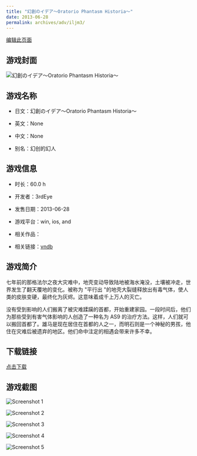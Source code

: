 ```yaml
---
title: "幻創のイデア～Oratorio Phantasm Historia～"
date: 2013-06-28
permalink: archives/adv/iljm3/
---
```

[编辑此页面](https://github.com/ACG-3/ADV3-source/blob/main/source/_posts/%E5%B9%BB%E5%89%B5%E3%81%AE%E3%82%A4%E3%83%87%E3%82%A2%EF%BD%9EOratorio%20Phantasm%20Historia%EF%BD%9E.md)

## 游戏封面

![幻創のイデア～Oratorio Phantasm Historia～](https://pan.timero.xyz/d/onedrive/img_lib_001/%E5%B9%BB%E5%89%B5%E3%81%AE%E3%82%A4%E3%83%87%E3%82%A2%EF%BD%9EOratorio%20Phantasm%20Historia%EF%BD%9E_cover.avif)


## 游戏名称

- 日文：幻創のイデア～Oratorio Phantasm Historia～
- 英文：None
- 中文：None

- 别名：幻创的幻人


## 游戏信息

- 时长：60.0 h
- 开发者：3rdEye
- 发售日期：2013-06-28
- 游戏平台：win, ios, and
- 相关作品：

- 相关链接：[vndb](https://vndb.org/v11881)


## 游戏简介

七年前的那格法尔之夜大灾难中，地壳变动导致陆地被海水淹没，土壤被冲走，世界发生了翻天覆地的变化。被称为 "平行出 "的地壳大裂缝释放出有毒气体，使人类的皮肤变硬，最终化为灰烬。这意味着成千上万人的灭亡。

没有受到影响的人们搬离了被灾难蹂躏的首都，开始重建家园。一段时间后，他们为那些受到有害气体影响的人创造了一种名为 AS9 的治疗方法。这样，人们就可以搬回首都了。雄马是现在居住在首都的人之一，而明石则是一个神秘的男孩，他住在灾难后被遗弃的地区。他们命中注定的相遇会带来许多不幸。




## 下载链接

[点击下载](https://pan.timero.xyz/onedrive/adv_lib_001/%E5%B9%BB%E5%89%B5%E3%81%AE%E3%82%A4%E3%83%87%E3%82%A2%EF%BD%9EOratorio%20Phantasm%20Historia%EF%BD%9E)


## 游戏截图


![Screenshot 1](https://pan.timero.xyz/d/onedrive/img_lib_001/%E5%B9%BB%E5%89%B5%E3%81%AE%E3%82%A4%E3%83%87%E3%82%A2%EF%BD%9EOratorio%20Phantasm%20Historia%EF%BD%9E_Screenshot_1.avif)

![Screenshot 2](https://pan.timero.xyz/d/onedrive/img_lib_001/%E5%B9%BB%E5%89%B5%E3%81%AE%E3%82%A4%E3%83%87%E3%82%A2%EF%BD%9EOratorio%20Phantasm%20Historia%EF%BD%9E_Screenshot_2.avif)

![Screenshot 3](https://pan.timero.xyz/d/onedrive/img_lib_001/%E5%B9%BB%E5%89%B5%E3%81%AE%E3%82%A4%E3%83%87%E3%82%A2%EF%BD%9EOratorio%20Phantasm%20Historia%EF%BD%9E_Screenshot_3.avif)

![Screenshot 4](https://pan.timero.xyz/d/onedrive/img_lib_001/%E5%B9%BB%E5%89%B5%E3%81%AE%E3%82%A4%E3%83%87%E3%82%A2%EF%BD%9EOratorio%20Phantasm%20Historia%EF%BD%9E_Screenshot_4.avif)

![Screenshot 5](https://pan.timero.xyz/d/onedrive/img_lib_001/%E5%B9%BB%E5%89%B5%E3%81%AE%E3%82%A4%E3%83%87%E3%82%A2%EF%BD%9EOratorio%20Phantasm%20Historia%EF%BD%9E_Screenshot_5.avif)

